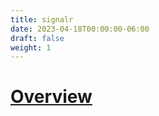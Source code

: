 ```yaml
---
title: signalr
date: 2023-04-18T00:00:00-06:00
draft: false
weight: 1
---
```


# [Overview](https://learn.microsoft.com/en-us/aspnet/core/blazor/fundamentals/signalr?view=aspnetcore-7.0)
